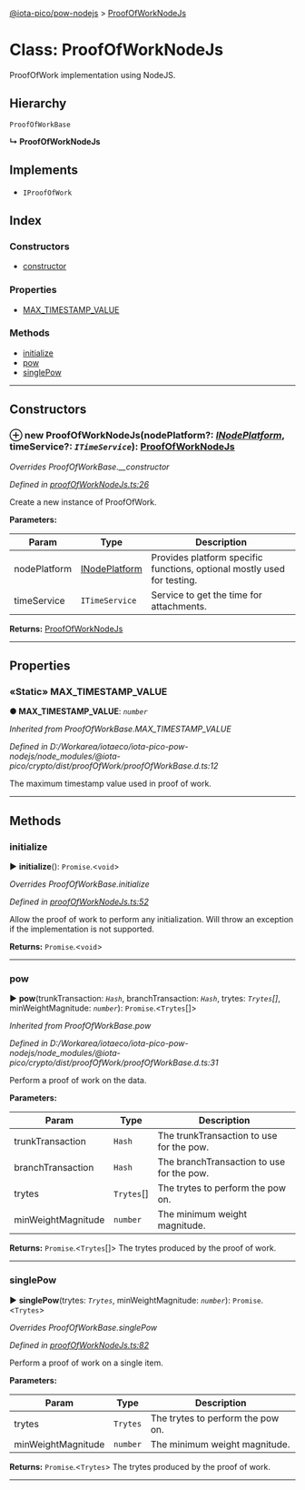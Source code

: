 [@iota-pico/pow-nodejs](../README.md) > [ProofOfWorkNodeJs](../classes/proofofworknodejs.md)



# Class: ProofOfWorkNodeJs


ProofOfWork implementation using NodeJS.

## Hierarchy


 `ProofOfWorkBase`

**↳ ProofOfWorkNodeJs**







## Implements

* `IProofOfWork`

## Index

### Constructors

* [constructor](proofofworknodejs.md#constructor)


### Properties

* [MAX_TIMESTAMP_VALUE](proofofworknodejs.md#max_timestamp_value)


### Methods

* [initialize](proofofworknodejs.md#initialize)
* [pow](proofofworknodejs.md#pow)
* [singlePow](proofofworknodejs.md#singlepow)



---
## Constructors
<a id="constructor"></a>


### ⊕ **new ProofOfWorkNodeJs**(nodePlatform?: *[INodePlatform](../interfaces/inodeplatform.md)*, timeService?: *`ITimeService`*): [ProofOfWorkNodeJs](proofofworknodejs.md)


*Overrides ProofOfWorkBase.__constructor*

*Defined in [proofOfWorkNodeJs.ts:26](https://github.com/iotaeco/iota-pico-pow-nodejs/blob/a0ff27c/src/proofOfWorkNodeJs.ts#L26)*



Create a new instance of ProofOfWork.


**Parameters:**

| Param | Type | Description |
| ------ | ------ | ------ |
| nodePlatform | [INodePlatform](../interfaces/inodeplatform.md)   |  Provides platform specific functions, optional mostly used for testing. |
| timeService | `ITimeService`   |  Service to get the time for attachments. |





**Returns:** [ProofOfWorkNodeJs](proofofworknodejs.md)

---


## Properties
<a id="max_timestamp_value"></a>

### «Static» MAX_TIMESTAMP_VALUE

**●  MAX_TIMESTAMP_VALUE**:  *`number`* 

*Inherited from ProofOfWorkBase.MAX_TIMESTAMP_VALUE*

*Defined in D:/Workarea/iotaeco/iota-pico-pow-nodejs/node_modules/@iota-pico/crypto/dist/proofOfWork/proofOfWorkBase.d.ts:12*



The maximum timestamp value used in proof of work.




___


## Methods
<a id="initialize"></a>

###  initialize

► **initialize**(): `Promise`.<`void`>



*Overrides ProofOfWorkBase.initialize*

*Defined in [proofOfWorkNodeJs.ts:52](https://github.com/iotaeco/iota-pico-pow-nodejs/blob/a0ff27c/src/proofOfWorkNodeJs.ts#L52)*



Allow the proof of work to perform any initialization. Will throw an exception if the implementation is not supported.




**Returns:** `Promise`.<`void`>





___

<a id="pow"></a>

###  pow

► **pow**(trunkTransaction: *`Hash`*, branchTransaction: *`Hash`*, trytes: *`Trytes`[]*, minWeightMagnitude: *`number`*): `Promise`.<`Trytes`[]>



*Inherited from ProofOfWorkBase.pow*

*Defined in D:/Workarea/iotaeco/iota-pico-pow-nodejs/node_modules/@iota-pico/crypto/dist/proofOfWork/proofOfWorkBase.d.ts:31*



Perform a proof of work on the data.


**Parameters:**

| Param | Type | Description |
| ------ | ------ | ------ |
| trunkTransaction | `Hash`   |  The trunkTransaction to use for the pow. |
| branchTransaction | `Hash`   |  The branchTransaction to use for the pow. |
| trytes | `Trytes`[]   |  The trytes to perform the pow on. |
| minWeightMagnitude | `number`   |  The minimum weight magnitude. |





**Returns:** `Promise`.<`Trytes`[]>
The trytes produced by the proof of work.






___

<a id="singlepow"></a>

###  singlePow

► **singlePow**(trytes: *`Trytes`*, minWeightMagnitude: *`number`*): `Promise`.<`Trytes`>



*Overrides ProofOfWorkBase.singlePow*

*Defined in [proofOfWorkNodeJs.ts:82](https://github.com/iotaeco/iota-pico-pow-nodejs/blob/a0ff27c/src/proofOfWorkNodeJs.ts#L82)*



Perform a proof of work on a single item.


**Parameters:**

| Param | Type | Description |
| ------ | ------ | ------ |
| trytes | `Trytes`   |  The trytes to perform the pow on. |
| minWeightMagnitude | `number`   |  The minimum weight magnitude. |





**Returns:** `Promise`.<`Trytes`>
The trytes produced by the proof of work.






___


